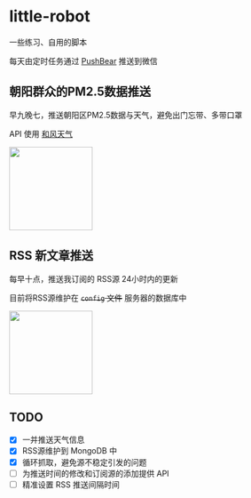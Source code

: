 # little-robot
一些练习、自用的脚本

每天由定时任务通过 [PushBear](https://pushbear.ftqq.com/admin/#/) 推送到微信

## 朝阳群众的PM2.5数据推送

早九晚七，推送朝阳区PM2.5数据与天气，避免出门忘带、多带口罩

API 使用 [和风天气](https://www.heweather.com)

<img src="https://mp.weixin.qq.com/cgi-bin/showqrcode?ticket=gQEh8TwAAAAAAAAAAS5odHRwOi8vd2VpeGluLnFxLmNvbS9xLzAydEVvdk53Q2ZlNjAxMDAwMDAwN2cAAgTs3R9aAwQAAAAA" width="150" height="150">

## RSS 新文章推送

每早十点，推送我订阅的 RSS源 24小时内的更新

目前将RSS源维护在 <del>`config` 文件</del> 服务器的数据库中

<img src="https://mp.weixin.qq.com/cgi-bin/showqrcode?ticket=gQFT8TwAAAAAAAAAAS5odHRwOi8vd2VpeGluLnFxLmNvbS9xLzAyek9QVU5JQ2ZlNjAxMDAwMDAwN1kAAgRGvR9aAwQAAAAA" width="150" height="150">

## TODO

- [x] 一并推送天气信息
- [x] RSS源维护到 MongoDB 中
- [x] 循环抓取，避免源不稳定引发的问题
- [ ] 为推送时间的修改和订阅源的添加提供 API
- [ ] 精准设置 RSS 推送间隔时间
